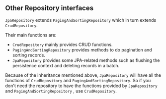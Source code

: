 
## Other Repository interfaces

`JpaRepository` extends `PagingAndSortingRepository` which in turn extends `CrudRepository`.

Their main functions are:

- `CrudRepository` mainly provides CRUD functions.
- `PagingAndSortingRepository` provides methods to do pagination and sorting records.
- `JpaRepository` provides some JPA-related methods such as flushing the persistence context and deleting records in a batch.

Because of the inheritance mentioned above, `JpaRepository` will have all the functions of `CrudRepository` and `PagingAndSortingRepository`. So if you don't need the repository to have the functions provided by `JpaRepository` and `PagingAndSortingRepository` , use `CrudRepository`.